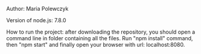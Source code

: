 Author: Maria Polewczyk

Version of node.js: 7.8.0

How to run the project: after downloading the repository, you should open a command line in folder containing all the files. Run "npm install" command, then "npm start" and finally open your browser with url: localhost:8080.
